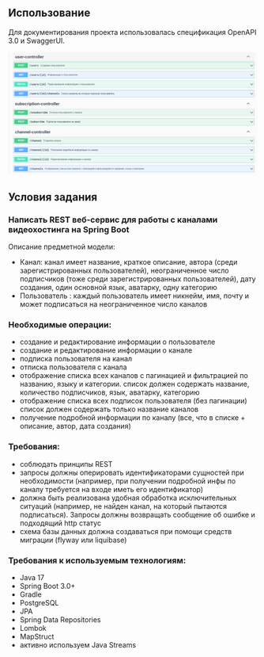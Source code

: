 ## Использование
Для документирования проекта использовалась спецификация OpenAPI 3.0 и SwaggerUI.

![img.png](img/img.png)

## Условия задания

### Написать REST веб-сервис для работы с каналами видеохостинга на Spring Boot
Описание предметной модели:
* Канал: канал имеет название, краткое описание, автора (среди зарегистрированных пользователей), неограниченное число подписчиков (тоже среди зарегистрированных пользователей), дату создания, один основной язык, аватарку, одну категорию
* Пользователь : каждый пользователь имеет никнейм, имя, почту и может подписаться на неограниченное число каналов

### Необходимые операции:
- создание и редактирование информации о пользователе
- создание и редактирование информации о канале
- подписка пользователя на канал
- отписка пользователя с канала
- отображение списка всех каналов с пагинацией и фильтрацией по названию, языку и категории.
  список должен содержать название, количество подписчиков, язык, аватарку, категорию
- отображение списка всех подписок пользователя (без пагинации)
  список должен содержать только название каналов
- получение подробной информации по каналу (все, что в списке + описание, автор, дата создания)

### Требования:
- соблюдать принципы REST
- запросы должны оперировать идентификаторами сущностей при необходимости (например, при получении подробной инфы по каналу требуется на входе иметь его идентификатор)
- должна быть реализована удобная обработка исключительных ситуаций (например, не найден канал, на который пытаются подписаться). Запросы должны возвращать сообщение об ошибке и подходящий http статус
- схема базы данных должна создаваться при помощи средств миграции (flyway или liquibase)

### Требования к используемым технологиям:
- Java 17
- Spring Boot 3.0+
- Gradle
- PostgreSQL
- JPA
- Spring Data Repositories
- Lombok
- MapStruct
- активно используем Java Streams